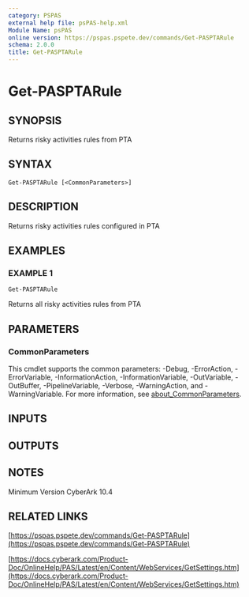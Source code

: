 ```yaml
---
category: PSPAS
external help file: psPAS-help.xml
Module Name: psPAS
online version: https://pspas.pspete.dev/commands/Get-PASPTARule
schema: 2.0.0
title: Get-PASPTARule
---
```


# Get-PASPTARule

## SYNOPSIS
Returns risky activities rules from PTA

## SYNTAX

```
Get-PASPTARule [<CommonParameters>]
```

## DESCRIPTION
Returns risky activities rules configured in PTA

## EXAMPLES

### EXAMPLE 1
```
Get-PASPTARule
```

Returns all risky activities rules from PTA

## PARAMETERS

### CommonParameters
This cmdlet supports the common parameters: -Debug, -ErrorAction, -ErrorVariable, -InformationAction, -InformationVariable, -OutVariable, -OutBuffer, -PipelineVariable, -Verbose, -WarningAction, and -WarningVariable. For more information, see [about_CommonParameters](http://go.microsoft.com/fwlink/?LinkID=113216).

## INPUTS

## OUTPUTS

## NOTES
Minimum Version CyberArk 10.4

## RELATED LINKS

[https://pspas.pspete.dev/commands/Get-PASPTARule](https://pspas.pspete.dev/commands/Get-PASPTARule)

[https://docs.cyberark.com/Product-Doc/OnlineHelp/PAS/Latest/en/Content/WebServices/GetSettings.htm](https://docs.cyberark.com/Product-Doc/OnlineHelp/PAS/Latest/en/Content/WebServices/GetSettings.htm)
